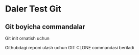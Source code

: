 # Daler Test Git

## Git boyicha commandalar 

Git init ornatish uchun 

Githubdagi reponi ulash uchun GIT CLONE commandasi beriladi
